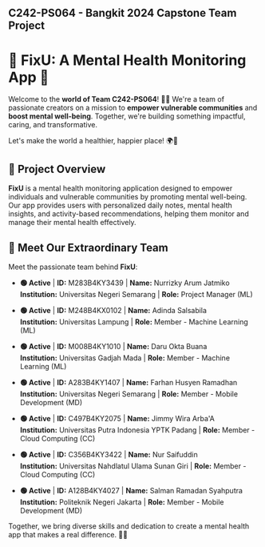 ## C242-PS064 - Bangkit 2024 Capstone Team Project

# 💚 FixU: A Mental Health Monitoring App 🌱

Welcome to the **world of Team C242-PS064**! 💪✨ We're a team of passionate creators on a mission to **empower vulnerable communities** and **boost mental well-being**. Together, we're building something impactful, caring, and transformative.

Let's make the world a healthier, happier place! 🌍💙

## 🌱 Project Overview
**FixU** is a mental health monitoring application designed to empower individuals and vulnerable communities by promoting mental well-being. Our app provides users with personalized daily notes, mental health insights, and activity-based recommendations, helping them monitor and manage their mental health effectively.

## 👥 Meet Our Extraordinary Team 

Meet the passionate team behind **FixU**:

- **🟢 Active** | **ID:** M283B4KY3439 | **Name:** Nurrizky Arum Jatmiko  
  **Institution:** Universitas Negeri Semarang | **Role:** Project Manager (ML)

- **🟢 Active** | **ID:** M248B4KX0102 | **Name:** Adinda Salsabila  
  **Institution:** Universitas Lampung | **Role:** Member - Machine Learning (ML)

- **🟢 Active** | **ID:** M008B4KY1010 | **Name:** Daru Okta Buana  
  **Institution:** Universitas Gadjah Mada | **Role:** Member - Machine Learning (ML)

- **🟢 Active** | **ID:** A283B4KY1407 | **Name:** Farhan Husyen Ramadhan  
  **Institution:** Universitas Negeri Semarang | **Role:** Member - Mobile Development (MD)

- **🟢 Active** | **ID:** C497B4KY2075 | **Name:** Jimmy Wira Arba'A  
  **Institution:** Universitas Putra Indonesia YPTK Padang | **Role:** Member - Cloud Computing (CC)

- **🟢 Active** | **ID:** C356B4KY3422 | **Name:** Nur Saifuddin  
  **Institution:** Universitas Nahdlatul Ulama Sunan Giri | **Role:** Member - Cloud Computing (CC)

- **🟢 Active** | **ID:** A128B4KY4027 | **Name:** Salman Ramadan Syahputra  
  **Institution:** Politeknik Negeri Jakarta | **Role:** Member - Mobile Development (MD)

Together, we bring diverse skills and dedication to create a mental health app that makes a real difference. 🌈💪
